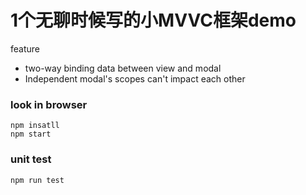 # 1个无聊时候写的小MVVC框架demo

feature
 - two-way binding data between view and modal
 - Independent modal's scopes can't impact each other


### look in browser
```
npm insatll
npm start

```

### unit test
```
npm run test
```
